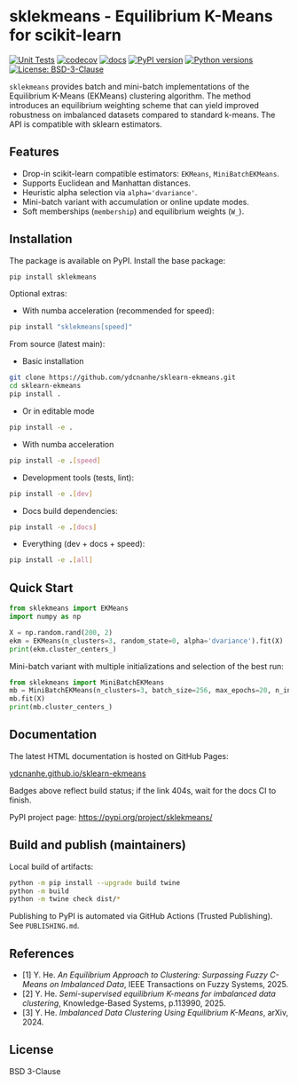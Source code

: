 sklekmeans - Equilibrium K-Means for scikit-learn
=================================================

[![Unit Tests](https://github.com/ydcnanhe/sklearn-ekmeans/actions/workflows/python-app.yml/badge.svg)](https://github.com/ydcnanhe/sklearn-ekmeans/actions/workflows/python-app.yml)
[![codecov](https://codecov.io/gh/ydcnanhe/sklearn-ekmeans/graph/badge.svg)](https://codecov.io/gh/ydcnanhe/sklearn-ekmeans)
[![docs](https://img.shields.io/badge/docs-gh--pages-blue)](https://ydcnanhe.github.io/sklearn-ekmeans)
[![PyPI version](https://img.shields.io/pypi/v/sklekmeans.svg)](https://pypi.org/project/sklekmeans/)
[![Python versions](https://img.shields.io/pypi/pyversions/sklekmeans.svg)](https://pypi.org/project/sklekmeans/)
[![License: BSD-3-Clause](https://img.shields.io/badge/License-BSD%203--Clause-blue.svg)](LICENSE)

`sklekmeans` provides batch and mini-batch implementations of the
Equilibrium K-Means (EKMeans) clustering algorithm. The method introduces
an equilibrium weighting scheme that can yield improved robustness on
imbalanced datasets compared to standard k-means. The API is compatible
with sklearn estimators.

Features
--------
* Drop-in scikit-learn compatible estimators: `EKMeans`, `MiniBatchEKMeans`.
* Supports Euclidean and Manhattan distances.
* Heuristic alpha selection via `alpha='dvariance'`.
* Mini-batch variant with accumulation or online update modes.
* Soft memberships (`membership`) and equilibrium weights (`W_`).

Installation
------------
The package is available on PyPI. Install the base package:

```bash
pip install sklekmeans
```

Optional extras:

- With numba acceleration (recommended for speed):

```bash
pip install "sklekmeans[speed]"
```

From source (latest main):

- Basic installation

```bash
git clone https://github.com/ydcnanhe/sklearn-ekmeans.git
cd sklearn-ekmeans
pip install .
```

- Or in editable mode

```bash
pip install -e .
```

- With numba acceleration

```bash
pip install -e .[speed]
```

- Development tools (tests, lint):

```bash
pip install -e .[dev]
```

- Docs build dependencies:

```bash
pip install -e .[docs]
```

- Everything (dev + docs + speed):

```bash
pip install -e .[all]
```

Quick Start
-----------
```python
from sklekmeans import EKMeans
import numpy as np

X = np.random.rand(200, 2)
ekm = EKMeans(n_clusters=3, random_state=0, alpha='dvariance').fit(X)
print(ekm.cluster_centers_)
```

Mini-batch variant with multiple initializations and selection of the best run:

```python
from sklekmeans import MiniBatchEKMeans
mb = MiniBatchEKMeans(n_clusters=3, batch_size=256, max_epochs=20, n_init=5, random_state=0)
mb.fit(X)
print(mb.cluster_centers_)
```

Documentation
-------------
The latest HTML documentation is hosted on GitHub Pages:

[ydcnanhe.github.io/sklearn-ekmeans](https://ydcnanhe.github.io/sklearn-ekmeans)

Badges above reflect build status; if the link 404s, wait for the docs CI to finish.

PyPI project page: https://pypi.org/project/sklekmeans/

Build and publish (maintainers)
-------------------------------
Local build of artifacts:

```bash
python -m pip install --upgrade build twine
python -m build
python -m twine check dist/*
```

Publishing to PyPI is automated via GitHub Actions (Trusted Publishing). See `PUBLISHING.md`.

References
----------
- [1] Y. He. *An Equilibrium Approach to Clustering: Surpassing Fuzzy C-Means on Imbalanced Data*, IEEE Transactions on Fuzzy Systems, 2025.
- [2] Y. He. *Semi-supervised equilibrium K-means for imbalanced data clustering*, Knowledge-Based Systems, p.113990, 2025.
- [3] Y. He. *Imbalanced Data Clustering Using Equilibrium K-Means*, arXiv, 2024.

License
-------
BSD 3-Clause

